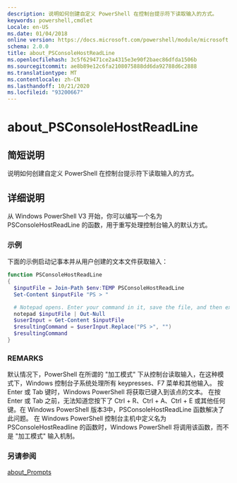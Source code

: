 ```yaml
---
description: 说明如何创建自定义 PowerShell 在控制台提示符下读取输入的方式。
keywords: powershell,cmdlet
Locale: en-US
ms.date: 01/04/2018
online version: https://docs.microsoft.com/powershell/module/microsoft.powershell.core/about/about_psconsolehostreadline?view=powershell-5.1&WT.mc_id=ps-gethelp
schema: 2.0.0
title: about_PSConsoleHostReadLine
ms.openlocfilehash: 3c5f629471ce2a4315e3e90f2baec86dfda1506b
ms.sourcegitcommit: ae8b89e12c6fa2108075888dd6da92788d6c2888
ms.translationtype: MT
ms.contentlocale: zh-CN
ms.lasthandoff: 10/21/2020
ms.locfileid: "93200667"
---
```

# <a name="about_psconsolehostreadline"></a>about_PSConsoleHostReadLine

## <a name="short-description"></a>简短说明

说明如何创建自定义 PowerShell 在控制台提示符下读取输入的方式。

## <a name="long-description"></a>详细说明

从 Windows PowerShell V3 开始，你可以编写一个名为 PSConsoleHostReadLine 的函数，用于重写处理控制台输入的默认方式。

### <a name="examples"></a>示例

下面的示例启动记事本并从用户创建的文本文件获取输入：

```powershell
function PSConsoleHostReadLine
{
  $inputFile = Join-Path $env:TEMP PSConsoleHostReadLine
  Set-Content $inputFile "PS > "

  # Notepad opens. Enter your command in it, save the file, and then exit.
  notepad $inputFile | Out-Null
  $userInput = Get-Content $inputFile
  $resultingCommand = $userInput.Replace("PS >", "")
  $resultingCommand
}
```

### <a name="remarks"></a>REMARKS

默认情况下，PowerShell 在所谓的 "加工模式" 下从控制台读取输入，在这种模式下，Windows 控制台子系统处理所有 keypresses、F7 菜单和其他输入。 按 Enter 或 Tab 键时，Windows PowerShell 将获取已键入到该点的文本。 在按 Enter 或 Tab 之前，无法知道您按下了 Ctrl + R、Ctrl + A、Ctrl + E 或其他任何键。在 Windows PowerShell 版本3中，PSConsoleHostReadLine 函数解决了此问题。 在 Windows PowerShell 控制台主机中定义名为 PSConsoleHostReadline 的函数时，Windows PowerShell 将调用该函数，而不是 "加工模式" 输入机制。

### <a name="see-also"></a>另请参阅

[about_Prompts](about_Prompts.md)
